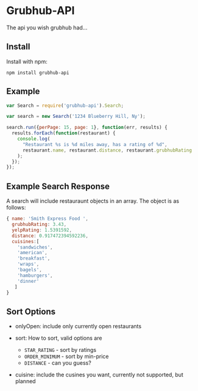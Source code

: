 # Grubhub-API

The api you wish grubhub had...


## Install

Install with npm:

```
npm install grubhub-api
```

## Example

```js
var Search = require('grubhub-api').Search;

var search = new Search('1234 Blueberry Hill, Ny');

search.run({perPage: 15, page: 1}, function(err, results) {
  results.forEach(function(restaurant) {
    console.log(
      "Restaurant %s is %d miles away, has a rating of %d",
      restaurant.name, restaurant.distance, restaurant.grubhubRating
    );
  });
});
```

## Example Search Response

A search will include restauraunt objects in an array. The object is as follows:

```js
{ name: 'Smith Express Food ',
  grubhubRating: 3.43,
  yelpRating: 1.5391592,
  distance: 0.917472394592236,
  cuisines:[ 
    'sandwiches',
    'american',
    'breakfast',
    'wraps',
    'bagels',
    'hamburgers',
    'dinner'
   ]
}
```

## Sort Options

- onlyOpen: include only currently open restaurants
- sort: How to sort, valid options are
  - `STAR_RATING` - sort by ratings
  - `ORDER_MINIMUM` - sort by min-price
  - `DISTANCE` - can you guess?

- cuisine: include the cusines you want, currently not supported, but planned
